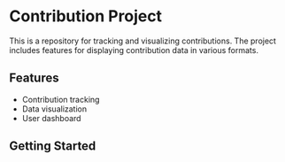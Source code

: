 # Contribution Project

This is a repository for tracking and visualizing contributions. The project includes features for displaying contribution data in various formats.

## Features

- Contribution tracking
- Data visualization
- User dashboard

## Getting Started


